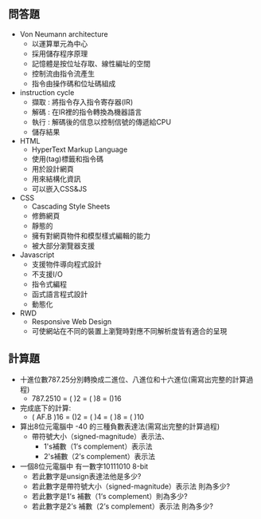 ## 問答題
- Von Neumann architecture
  - 以運算單元為中心
  - 採用儲存程序原理
  - 記憶體是按位址存取、線性編址的空間
  - 控制流由指令流產生
  - 指令由操作碼和位址碼組成
- instruction cycle
  - 擷取 : 將指令存入指令寄存器(IR)
  - 解碼 : 在IR裡的指令轉換為機器語言
  - 執行 : 解碼後的信息以控制信號的傳遞給CPU
  - 儲存結果
- HTML
  - HyperText Markup Language
  - 使用(tag)標籤和指令碼
  - 用於設計網頁
  - 用來結構化資訊
  - 可以嵌入CSS&JS
- CSS
  - Cascading Style Sheets
  - 修飾網頁
  - 靜態的
  - 擁有對網頁物件和模型樣式編輯的能力
  - 被大部分瀏覽器支援
- Javascript
  - 支援物件導向程式設計
  - 不支援I/O
  - 指令式編程
  - 函式語言程式設計
  - 動態化
- RWD
  - Responsive Web Design
  - 可使網站在不同的裝置上瀏覽時對應不同解析度皆有適合的呈現
## 計算題

- 十進位數787.25分別轉換成二進位、八進位和十六進位(需寫出完整的計算過程)
   - 787.2510 = (   )2 = (    )8 = ()16
- 完成底下的計算:
   - ( AF.B )16 = ()2 = ( )4 = ( )8 = ( )10
- 算出8位元電腦中 -40 的三種負數表達法(需寫出完整的計算過程)
  - 帶符號大小（signed-magnitude）表示法、
    - 1's補數（1’s complement）表示法
    - 2's補數（2’s complement）表示法
- 一個8位元電腦中 有一數字10111010 8-bit 
  - 若此數字是unsign表達法他是多少?
  - 若此數字是帶符號大小（signed-magnitude）表示法 則為多少?
  - 若此數字是1’s 補數（1’s complement）則為多少?
  - 若此數字是2’s 補數（2’s complement）表示法 則為多少?
